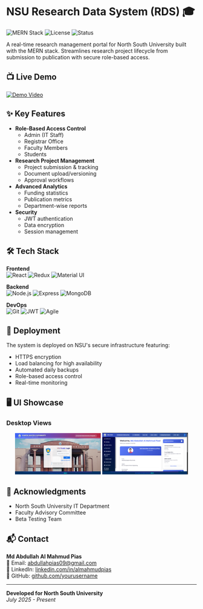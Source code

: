 # NSU Research Data System (RDS) 🎓

![MERN Stack](https://img.shields.io/badge/MERN-MongoDB%2C%20Express%2C%20React%2C%20Node-green)
![License](https://img.shields.io/badge/License-MIT-blue)
![Status](https://img.shields.io/badge/Status-Live-brightgreen)

A real-time research management portal for North South University built with the MERN stack. Streamlines research project lifecycle from submission to publication with secure role-based access.

## 📺 Live Demo
[![Demo Video](https://img.shields.io/badge/Watch_Demo-Video-red)](https://youtu.be/64SJX_nKjMA)

## ✨ Key Features
- **Role-Based Access Control**
  - Admin (IT Staff)
  - Registrar Office
  - Faculty Members
  - Students
- **Research Project Management**
  - Project submission & tracking
  - Document upload/versioning
  - Approval workflows
- **Advanced Analytics**
  - Funding statistics
  - Publication metrics
  - Department-wise reports
- **Security**
  - JWT authentication
  - Data encryption
  - Session management

## 🛠 Tech Stack
**Frontend**  
![React](https://img.shields.io/badge/React-18.2-blue)
![Redux](https://img.shields.io/badge/Redux-Toolkit-764ABC)
![Material UI](https://img.shields.io/badge/Material%20UI-5.14-0081CB)

**Backend**  
![Node.js](https://img.shields.io/badge/Node.js-20.5-green)
![Express](https://img.shields.io/badge/Express-4.18-lightgrey)
![MongoDB](https://img.shields.io/badge/MongoDB-7.0-green)

**DevOps**  
![Git](https://img.shields.io/badge/Git-2.42-orange)
![JWT](https://img.shields.io/badge/JWT-Auth-000000)
![Agile](https://img.shields.io/badge/Agile-Methodology-blueviolet)

## 🚢 Deployment
The system is deployed on NSU's secure infrastructure featuring:
- HTTPS encryption
- Load balancing for high availability
- Automated daily backups
- Role-based access control
- Real-time monitoring
## 🖥️ UI Showcase

### Desktop Views
<div align="center">
  <img src="./SS/1.png" alt="" width="45%">
  <img src="./SS/2.png" alt="" width="45%">
</div>

## 🙏 Acknowledgments
- North South University IT Department
- Faculty Advisory Committee
- Beta Testing Team

## 📬 Contact
**Md Abdullah Al Mahmud Pias**  
📧 Email: [abdullahpias09@gmail.com](mailto:abdullahpias09@gmail.com)  
🔗 LinkedIn: [linkedin.com/in/almahmudpias](https://www.linkedin.com/in/almahmudpias/)  
🐙 GitHub: [github.com/yourusername](https://github.com/yourusername)

---

**Developed for North South University**  
*July 2025 - Present*
